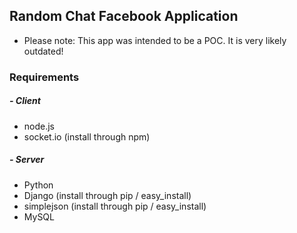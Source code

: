 ## Random Chat Facebook Application  
- Please note: This app was intended to be a POC. It is very likely outdated!

### Requirements

##### - Client  
- node.js 
- socket.io (install through npm)

##### - Server
- Python
- Django (install through pip / easy_install)
- simplejson (install through pip / easy_install)
- MySQL
